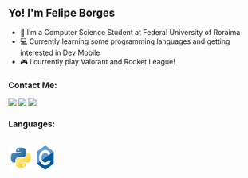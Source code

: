 ## Yo! I'm Felipe Borges

- 🔭 I’m a Computer Science Student at Federal University of Roraima
- 💻 Currently learning some programming languages and getting interested in Dev Mobile
- 🎮 I currently play Valorant and Rocket League!

### Contact Me:
<div> 
  <a href="https://instagram.com/eae_flipi" target="_blank"><img src="https://img.shields.io/badge/-Instagram-%23B92B27?style=for-the-badge&logo=instagram&logoColor=white" target="_blank"></a>
  <a href="https://twitter.com/f3ripe" target="_blank"><img src="https://img.shields.io/badge/Twitter-1DA1F2?style=for-the-badge&logo=twitter&logoColor=white" target="_blank"></a>
  <a href = "mailto:felipersousab@gmail.com"><img src="https://img.shields.io/badge/-Gmail-%23333?style=for-the-badge&logo=gmail&logoColor=white" target="_blank"></a>
<div> 

### Languages:
<div style="display: inline_block"><br>
  <img align="center" alt="Felipe-Python" height="50" width="50" src="https://raw.githubusercontent.com/devicons/devicon/master/icons/python/python-original.svg">
  <img align="center" alt="Felipe-C" height="50" width="40" src="https://raw.githubusercontent.com/devicons/devicon/master/icons/c/c-original.svg">
</div>
